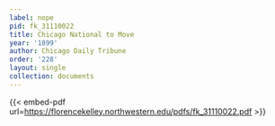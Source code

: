 ```yaml
---
label: nope
pid: fk_31110022
title: Chicago National to Move
year: '1899'
author: Chicago Daily Tribune
order: '228'
layout: single
collection: documents
---
```



{{< embed-pdf url=https://florencekelley.northwestern.edu/pdfs/fk_31110022.pdf >}}
